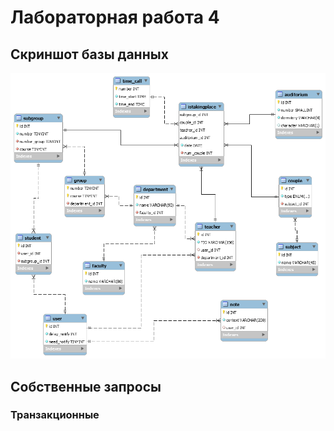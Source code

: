 # Лабораторная работа 4

## Скриншот базы данных
![alt-text](/lab04/pic/db.png)
## Собственные запросы

### Транзакционные
####

